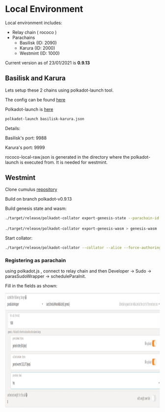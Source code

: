 # Local Environment


Local environment includes:
- Relay chain ( rococo )
- Parachains
    - Basilisk (ID: 2090)
    - Karura (ID: 2000)
    - Westmint (ID: 1000)

Current version as of 23/01/2021 is **0.9.13**

## Basilisk and Karura

Lets setup these 2 chains using polkadot-launch tool. 

The config can be found [here](https://github.com/galacticcouncil/Basilisk-node/blob/master/rococo-local/basilisk-karura.json) 

Polkadot-launch is [here](https://github.com/paritytech/polkadot-launch)

```bash
polkadot-launch basilisk-karura.json
```

Details:

Basilisk's port: 9988

Karura's port: 9999

rococo-local-raw.json is generated in the directory where the polkadot-launch is executed from. It is needed for westmint.


## Westmint

Clone cumulus [repository](https://github.com/paritytech/cumulus.git)

Build on branch polkadot-v0.9.13

Build genesis state and wasm:
```bash
./target/release/polkadot-collator export-genesis-state --parachain-id 1000 > genesis-state

./target/release/polkadot-collator export-genesis-wasm > genesis-wasm
```

Start collator:

```bash
./target/release/polkadot-collator --collator --alice --force-authoring --tmp --ws-port 9946 -- --execution wasm --chain ../../galactic/Basilisk-node/rococo-local-raw.json --port 30335
```

### Registering as parachain

using polkadot.js , connect to relay chain and then Developer -> Sudo -> parasSudoWrapper -> scheduleParaInit.

Fill in the fields as shown:

 <img class="imageTarget" width="800" height="373" src="images/westmint-parachain.png" alt="abstract0">

